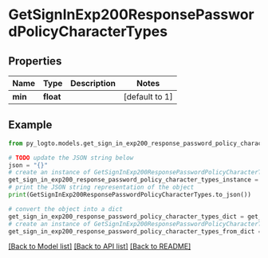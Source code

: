 # GetSignInExp200ResponsePasswordPolicyCharacterTypes


## Properties

Name | Type | Description | Notes
------------ | ------------- | ------------- | -------------
**min** | **float** |  | [default to 1]

## Example

```python
from py_logto.models.get_sign_in_exp200_response_password_policy_character_types import GetSignInExp200ResponsePasswordPolicyCharacterTypes

# TODO update the JSON string below
json = "{}"
# create an instance of GetSignInExp200ResponsePasswordPolicyCharacterTypes from a JSON string
get_sign_in_exp200_response_password_policy_character_types_instance = GetSignInExp200ResponsePasswordPolicyCharacterTypes.from_json(json)
# print the JSON string representation of the object
print(GetSignInExp200ResponsePasswordPolicyCharacterTypes.to_json())

# convert the object into a dict
get_sign_in_exp200_response_password_policy_character_types_dict = get_sign_in_exp200_response_password_policy_character_types_instance.to_dict()
# create an instance of GetSignInExp200ResponsePasswordPolicyCharacterTypes from a dict
get_sign_in_exp200_response_password_policy_character_types_from_dict = GetSignInExp200ResponsePasswordPolicyCharacterTypes.from_dict(get_sign_in_exp200_response_password_policy_character_types_dict)
```
[[Back to Model list]](../README.md#documentation-for-models) [[Back to API list]](../README.md#documentation-for-api-endpoints) [[Back to README]](../README.md)


